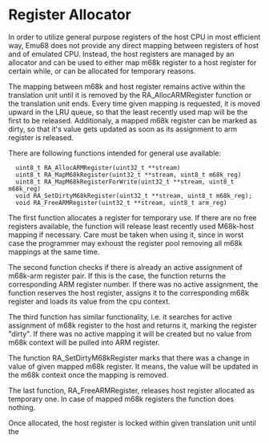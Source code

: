 # Register Allocator

In order to utilize general purpose registers of the host CPU in most efficient way, Emu68 does not provide any direct mapping between registers of host and of emulated CPU. Instead, the host registers are managed by an allocator and can be used to either map m68k register to a host register for certain while, or can be allocated for temporary reasons. 

The mapping between m68k and host register remains active within the translation unit until it is removed by the RA_AllocARMRegister function or the translation unit ends. Every time given mapping is requested, it is moved upward in the LRU queue, so that the least recently used map will be the first to be released. Additionaly, a mapped m68k register can be marked as dirty, so that it's value gets updated as soon as its assignment to arm register is released.

There are following functions intended for general use available:

```
  uint8_t RA_AllocARMRegister(uint32_t **stream)
  uint8_t RA_MapM68kRegister(uint32_t **stream, uint8_t m68k_reg)
  uint8_t RA_MapM68kRegisterForWrite(uint32_t **stream, uint8_t m68k_reg)
  void RA_SetDirtyM68kRegister(uint32_t **stream, uint8_t m68k_reg);
  void RA_FreeARMRegister(uint32_t **stream, uint8_t arm_reg)
```

The first function allocates a register for temporary use. If there are no free registers available, the function will release least recently used M68k-host mapping if necessary. Care must be taken when using it, since in worst case the programmer may exhoust the register pool removing all m68k mappings at the same time.

The second function checks if there is already an active assignment of m68k-arm register pair. If this is the case, the function returns the corresponding ARM register number. If there was no active assignment, the function reserves the host register, assigns it to the corresponding m68k register and loads its value from the cpu context. 

The third function has similar functionality, i.e. it searches for active assignment of m68k register to the host and returns it, marking the register "dirty". If there was no active mapping it will be created but no value from m68k context will be pulled into ARM register. 

The function RA_SetDirtyM68kRegister marks that there was a change in value of given mapped m68k register. It means, the value will be updated in the m68k context once the mapping is removed.

The last function, RA_FreeARMRegister, releases host register allocated as temporary one. In case of mapped m68k registers the function does nothing.


Once allocated, the host register is locked within given translation unit until the 